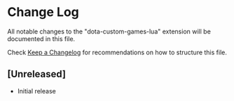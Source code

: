 # Change Log

All notable changes to the "dota-custom-games-lua" extension will be documented in this file.

Check [Keep a Changelog](http://keepachangelog.com/) for recommendations on how to structure this file.

## [Unreleased]

- Initial release